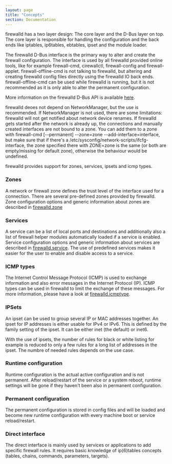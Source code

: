 ```yaml
---
layout: page
title: "Concepts"
section: Documentation
--- 
```


firewalld has a two layer design: The core layer and the D-Bus layer on top. The core layer is responsible for handling the configuration and the back ends like iptables, ip6tables, ebtables, ipset and the module loader.

The firewalld D-Bus interface is the primary way to alter and create the firewall configuration. The interface is used by all firewalld provided online tools, like for example firewall-cmd, cirewallctl, firewall-config and firewall-applet. firewall-offline-cmd is not talking to firewalld, but altering and creating firewalld config files directly using the firewalld IO back ends. firewall-offline-cmd can be used while firewalld is running, but it is not recommended as it is only able to alter the permanent configuration.

More information on the firewalld D-Bus API is available [here](https://twoerner.fedorapeople.org/firewalld/doc/firewalld.dbus.html).

firewalld deoes not depend on NetworkManager, but the use is recommended. If NetworkManager is not used, there are some limitations: firewalld will not get notified about network device renames. If firewalld gets started after the network is already up, the connections and manually created interfaces are not bound to a zone. You can add them to a zone with firewall-cmd [--permanent] --zone=zone --add-interface=interface, but make sure that if there's a /etc/sysconfig/network-scripts/ifcfg-interface, the zone specified there with ZONE=zone is the same (or both are empty/missing for default zone), otherwise the behaviour would be undefined.


firewalld provides support for zones, services, ipsets and icmp types.

### Zones

A network or firewall zone defines the trust level of the interface used for a connection. There are several pre-defined zones provided by firewalld. Zone configuration options and generic information about zones are described in [firewalld.zone](https://twoerner.fedorapeople.org/firewalld/doc/firewalld.zone.html)

### Services

A service can be a list of local ports and destinations and additionally also a list of firewall helper modules automatically loaded if a service is enabled. Service configuration options and generic information about services are described in [firewalld.service](https://twoerner.fedorapeople.org/firewalld/doc/firewalld.service.html). The use of predefined services makes it easier for the user to enable and disable access to a service.

### ICMP types

The Internet Control Message Protocol (ICMP) is used to exchange information and also error messages in the Internet Protocol (IP). ICMP types can be used in firewalld to limit the exchange of these messages. For more information, please have a look at [firewalld.icmptype](https://twoerner.fedorapeople.org/firewalld/doc/firewalld.icmptype.html).

### IPSets

An ipset can be used to group several IP or MAC addresses together. An ipset for IP addresses is either usable for IPv4 or IPv6. This is defined by the family setting of the ipset. It can be either inet (the default) or inet6.

With the use of ipsets, the number of rules for black or white listing for example is reduced to only a few rules for a long list of addresses in the ipset. The numbre of needed rules depends on the use case.

### Runtime configuration

Runtime configuration is the actual active configuration and is not permanent. After reload/restart of the service or a system reboot, runtime settings will be gone if they haven't been also in permanent configuration.

### Permanent configuration

The permanent configuration is stored in config files and will be loaded and become new runtime configuration with every machine boot or service reload/restart.

### Direct interface

The direct interface is mainly used by services or applications to add specific firewall rules. It requires basic knowledge of ip(6)tables concepts (tables, chains, commands, parameters, targets).
